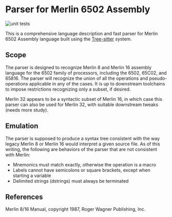 Parser for Merlin 6502 Assembly
===============================

![unit tests](https://github.com/dfgordon/tree-sitter-merlin6502/actions/workflows/node.js.yml/badge.svg)

This is a comprehensive language description and fast parser for Merlin 6502 Assembly language built using the [Tree-sitter](https://tree-sitter.github.io/tree-sitter/) system.

Scope
-----

The parser is designed to recognize Merlin 8 and Merlin 16 assembly language for the 6502 family of processors, including the 6502, 65C02, and 65816.  The parser will recognize the union of all the operations and pseudo-operations applicable in any of the cases.  It is up to downstream toolchains to impose restrictions recognizing only a subset, if desired.

Merlin 32 appears to be a syntactic subset of Merlin 16, in which case this parser can also be used for Merlin 32, with suitable downstream tweaks (needs more study).

Emulation
---------

The parser is supposed to produce a syntax tree consistent with the way legacy Merlin 8 or Merlin 16 would interpret a given source file.  As of this writing, the following are behaviors of the parser that are not consistent with Merlin:

* Mnemonics must match exactly, otherwise the operation is a macro
* Labels cannot have semicolons or square brackets, except when starting a variable
* Delimited strings (dstrings) must always be terminated

References
-----------
 Merlin 8/16 Manual, copyright 1987, Roger Wagner Publishing, Inc.